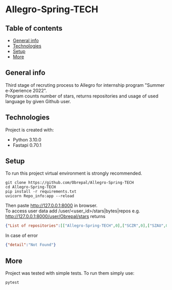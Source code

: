 # Allegro-Spring-TECH


## Table of contents
* [General info](#general-info)
* [Technologies](#technologies)
* [Setup](#setup)
* [More](#More)

## General info
Third stage of recruting process to Allegro for internship program "Summer e-Xperience 2022".\
Program counts number of stars, returns repositories and usage of used language  by  given  Github user. 

## Technologies
Project is created with:
* Python 3.10.0
* Fastapi 0.70.1
	
## Setup
To run this project virtual environment is strongly recommended. 

```
git clone https://github.com/Obrepal/Allegro-Spring-TECH
cd Allegro-Spring-TECH
pip install -r requirements.txt
uvicorn Repo_info:app --reload
```
Then paste http://127.0.0.1:8000 in browser.\
To access user data add /user/<user_id>/stars|bytes|repos e.g. http://127.0.0.1:8000/user/Obrepal/stars returns 
```json
{"List of repositories":[["Allegro-Spring-TECH",0],["SCZR",0],["SZAU",0],["TRA",0],["ZombieHead",0]]}
```
In case of error 
```json
{"detail":"Not Found"}
```
## More
Project was tested with simple tests. To run them simply use: 


```
pytest
```
